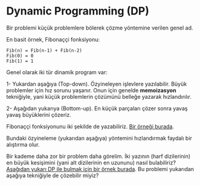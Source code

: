 Dynamic Programming (DP)
=======

Bir problemi küçük problemlere bölerek çözme yöntemine verilen genel ad.  

En basit örnek, Fibonaççi fonksiyonu:  

```
Fib(n) = Fib(n-1) + Fib(n-2)  
Fib(0) = 0  
Fib(1) = 1
```

Genel olarak iki tür dinamik program var:

1- Yukardan aşağıya (Top-down). Özyineleyen işlevlere yazılabilir. Büyük problemler için hız sorunu yaşanır. Onun için genelde **memoizasyon** tekniğiyle, yani küçük problemlerin çözümünü belleğe yazarak hızlandırılır.  

2- Aşağıdan yukarıya (Bottom-up). En küçük parçaları çözer sonra yavaş yavaş büyüklerini çözeriz.

Fibonaççi fonksiyonunu iki şekilde de yazabiliriz. [Bir örneği burada](https://onlinegdb.com/bQ9X2XKZd). 

Bundaki özyineleme (yukarıdan aşağıya) yöntemini hızlandırmak faydalı bir alıştırma olur. 

Bir kademe daha zor bir problem daha görelim. İki yazının (harf dizilerinin) en büyük kesişimini (yani alt dizilerinin en uzununu) nasıl bulabiliriz? [Aşağıdan yukarı DP ile bulmak için bir örnek burada](ortak_altdiziler/altdizi.cpp). Bu problemi yukarıdan aşağıya tekniğiyle de çözebilir miyiz?

